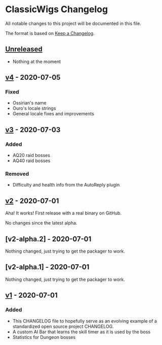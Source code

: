 # ClassicWigs Changelog

All notable changes to this project will be documented in this file.

The format is based on [Keep a Changelog](https://keepachangelog.com/en/1.0.0/).

## [Unreleased]
- Nothing at the moment

## [v4] - 2020-07-05
### Fixed
- Ossirian's name
- Ouro's locale strings
- General locale fixes and improvements

## [v3] - 2020-07-03
### Added
- AQ20 raid bosses
- AQ40 raid bosses
### Removed
- Difficulty and health info from the AutoReply plugin

## [v2] - 2020-07-01
Aha! It works! First release with a real binary on GitHub.

No changes since the latest alpha.

## [v2-alpha.2] - 2020-07-01
Nothing changed, just trying to get the packager to work.

## [v2-alpha.1] - 2020-07-01
Nothing changed, just trying to get the packager to work.

## [v1] - 2020-07-01
### Added
- This CHANGELOG file to hopefully serve as an evolving example of a
  standardized open source project CHANGELOG.
- A custom AI Bar that learns the skill timer as it is used by the boss
- Statistics for Dungeon bosses

[Unreleased]: https://github.com/Avyiel/TinyWigs/compare/v4...HEAD
[v4]: https://github.com/Avyiel/TinyWigs/releases/tag/v4
[v3]: https://github.com/Avyiel/TinyWigs/releases/tag/v3
[v2]: https://github.com/Avyiel/TinyWigs/releases/tag/v2
[v1]: https://github.com/Avyiel/TinyWigs/releases/tag/v1